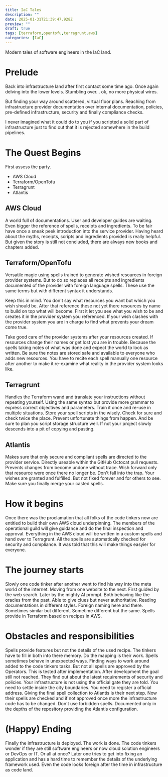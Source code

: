 ```yaml
---
title: IaC Tales
description: ""
date: 2025-01-31T21:39:47.928Z
preview: ""
draft: true
tags: [terraform,opentofu,terragrunt,aws]
categories: [IaC]
---
```

Modern tales of software engineers in the IaC land.

# Prelude
Back into infrastructure land after first contact some time ago.
Once again delving into the lower levels. Stumbling over... ok, no more physical wires.

But finding your way around scattered, virtual floor plans. Reaching from infrastructure provider documentation over internal documentation, policies, pre-defined infrastructure, security and finally compliance checks.

I never imagined what it could do to you if you scripted a solid part of infrastructure just to find out that it is rejected somewhere in the build pipelines.

# The Quest Begins
First assess the party.
- AWS Cloud
- Terraform/OpenTofu
- Terragrunt
- Atlantis

## AWS Cloud
A world full of documentations. User and developer guides are waiting. Even bigger the reference of
spells, receipts and ingredients.
To be fair have once a sneak peek introduction into the service provider. 
Having heard about the myths, receipts, scripts and ingredients provided is really helpful.
But given the story is still not concluded, there are always new books and chapters added.

## Terraform/OpenTofu
Versatile magic using spells trained to generate wished resources in foreign provider systems.
But to do so replaces all receipts and ingredients documented of the provider with foreign language spells.
These use the same terms but with different syntax it understands.

Keep this in mind. You don't say what resources you want but which you wish should be.
After that reference these not yet there resources by name to build on top what will become.
First it let you see what you wish to be and creates it in the provider system you referenced.
If your wish clashes with the provider system you are in charge to find what prevents your dream come true.

Take good care of the provider systems after your resources created. If resources change their names or get lost you are in trouble.
Because the spells taking notes of what was done and expect the world to look as written.
Be sure the notes are stored safe and available to everyone who adds new resources.
You have to recite each spell manually one resource after another to make it re-examine what reality in the provider system looks like.

## Terragrunt
Handles the Terraform wand and translate your instructions without repeating yourself.
Using the same syntax but provide more grammar to express correct objectives and parameters.
Train it once and re-use in multiple situations.
Store your spell scripts in the wisely. Check for sure and check twice the place. 
Prevent unfortunate things from happen. And be sure to plan you script storage structure well. 
If not your project slowly descends into a pit of copying and pasting.

## Atlantis
Makes sure that only secure and compliant spells are directed to the provider service.
Directly useable within the GitHub Octocat pull requests.
Prevents changes from become undone without trace. Wish forward only that resource were once there no longer be.
Don't fall into the trap. Your wishes are granted and fulfilled. 
But not fixed forever and for others to see. Make sure you finally merge your casted spells.

# How it begins
Once there was the proclamation that all folks of the code tinkers now are entitled to build their own AWS cloud underpinning.
The members of the operational guild will give guidance and do the final inspection and approval.
Everything in the AWS cloud will be written in a custom spells and hand over to Terragrunt.
All the spells are automatically checked for security and compliance.
It was told that this will make things easyier for everyone.

# The journey starts
Slowly one code tinker after another went to find his way into the meta world of the internet.
Moving from one website to the next. First guided by the web search. Later by the mighty AI prompt.
Both behaving like the oracles from the past. Able to give clues but never authoritative. 
Reading documentations in different styles. Foreign naming here and there. Sometimes similar but different.
Sometime different but the same. Spells provide in Terraform based on recipes in AWS.

# Obstacles and responsibilities
Spells provide features but not the details of the used recipe. The tinkers have to fill in both into there memory.
Do the mapping is their work. Spells sometimes behave in unexpected ways. Finding ways to work around added to the code tinkers tasks.
But not all spells are approved by the Operators. This is tested after implementation. 
After development the goal still not reached. They find out about the latest requirements of security and policies.
Your infrastructure is not using the official gate they are told. You need to settle inside the city boundaries.
You need to register a official address. Giving the final spell collection to Atlantis is their next step.
Now their spells are checked and if not approved once more the infrastructure code has to be changed. Don't use forbidden spells.
Documented only in the depths of the repository providing the Atlantis configuration.

# (Happy) Ending
Finally the infrastructure is deployed. The work is done. The code tinkers wonder if they are still software engineers or now cloud solution engineers or DevOps or IT. Or all at once?
Later one tries to get into fixing an application and has a hard time to remember the details of the underlying framework used.
Even the code looks foreign after the time in infrastructure as code land.